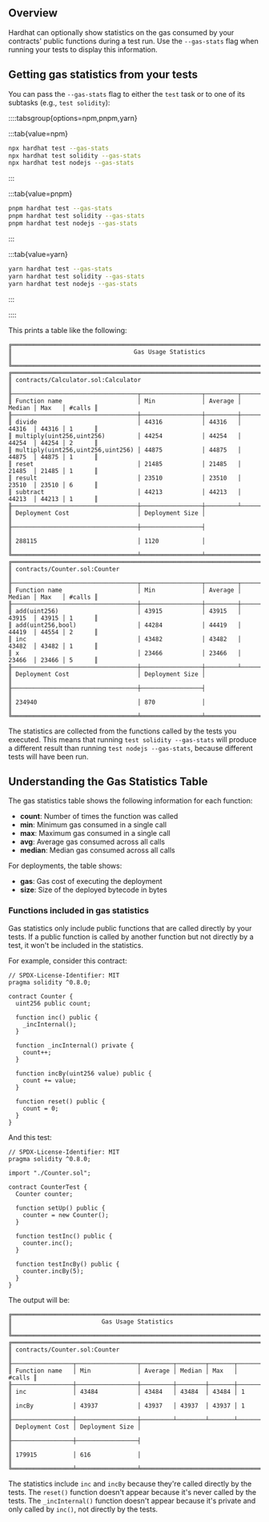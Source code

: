 ## Overview

Hardhat can optionally show statistics on the gas consumed by your contracts' public functions during a test run. Use the `--gas-stats` flag when running your tests to display this information.

## Getting gas statistics from your tests

You can pass the `--gas-stats` flag to either the `test` task or to one of its subtasks (e.g., `test solidity`):

::::tabsgroup{options=npm,pnpm,yarn}

:::tab{value=npm}

```bash
npx hardhat test --gas-stats
npx hardhat test solidity --gas-stats
npx hardhat test nodejs --gas-stats
```

:::

:::tab{value=pnpm}

```bash
pnpm hardhat test --gas-stats
pnpm hardhat test solidity --gas-stats
pnpm hardhat test nodejs --gas-stats
```

:::

:::tab{value=yarn}

```bash
yarn hardhat test --gas-stats
yarn hardhat test solidity --gas-stats
yarn hardhat test nodejs --gas-stats
```

:::

::::

This prints a table like the following:

```
╔═════════════════════════════════════════════════════════════════════════════════════════╗
║                                  Gas Usage Statistics                                   ║
╚═════════════════════════════════════════════════════════════════════════════════════════╝
╔═════════════════════════════════════════════════════════════════════════════════════════╗
║ contracts/Calculator.sol:Calculator                                                     ║
╟───────────────────────────────────┬─────────────────┬─────────┬────────┬───────┬────────╢
║ Function name                     │ Min             │ Average │ Median │ Max   │ #calls ║
╟───────────────────────────────────┼─────────────────┼─────────┼────────┼───────┼────────╢
║ divide                            │ 44316           │ 44316   │ 44316  │ 44316 │ 1      ║
║ multiply(uint256,uint256)         │ 44254           │ 44254   │ 44254  │ 44254 │ 2      ║
║ multiply(uint256,uint256,uint256) │ 44875           │ 44875   │ 44875  │ 44875 │ 1      ║
║ reset                             │ 21485           │ 21485   │ 21485  │ 21485 │ 1      ║
║ result                            │ 23510           │ 23510   │ 23510  │ 23510 │ 6      ║
║ subtract                          │ 44213           │ 44213   │ 44213  │ 44213 │ 1      ║
╟───────────────────────────────────┼─────────────────┼─────────┴────────┴───────┴────────╢
║ Deployment Cost                   │ Deployment Size │                                   ║
╟───────────────────────────────────┼─────────────────┤                                   ║
║ 288115                            │ 1120            │                                   ║
╚═══════════════════════════════════╧═════════════════╧═══════════════════════════════════╝
╔═════════════════════════════════════════════════════════════════════════════════════════╗
║ contracts/Counter.sol:Counter                                                           ║
╟───────────────────────────────────┬─────────────────┬─────────┬────────┬───────┬────────╢
║ Function name                     │ Min             │ Average │ Median │ Max   │ #calls ║
╟───────────────────────────────────┼─────────────────┼─────────┼────────┼───────┼────────╢
║ add(uint256)                      │ 43915           │ 43915   │ 43915  │ 43915 │ 1      ║
║ add(uint256,bool)                 │ 44284           │ 44419   │ 44419  │ 44554 │ 2      ║
║ inc                               │ 43482           │ 43482   │ 43482  │ 43482 │ 1      ║
║ x                                 │ 23466           │ 23466   │ 23466  │ 23466 │ 5      ║
╟───────────────────────────────────┼─────────────────┼─────────┴────────┴───────┴────────╢
║ Deployment Cost                   │ Deployment Size │                                   ║
╟───────────────────────────────────┼─────────────────┤                                   ║
║ 234940                            │ 870             │                                   ║
╚═══════════════════════════════════╧═════════════════╧═══════════════════════════════════╝
```

The statistics are collected from the functions called by the tests you executed. This means that running `test solidity --gas-stats` will produce a different result than running `test nodejs --gas-stats`, because different tests will have been run.

## Understanding the Gas Statistics Table

The gas statistics table shows the following information for each function:

- **count**: Number of times the function was called
- **min**: Minimum gas consumed in a single call
- **max**: Maximum gas consumed in a single call
- **avg**: Average gas consumed across all calls
- **median**: Median gas consumed across all calls

For deployments, the table shows:

- **gas**: Gas cost of executing the deployment
- **size**: Size of the deployed bytecode in bytes

### Functions included in gas statistics

Gas statistics only include public functions that are called directly by your tests. If a public function is called by another function but not directly by a test, it won't be included in the statistics.

For example, consider this contract:

```solidity
// SPDX-License-Identifier: MIT
pragma solidity ^0.8.0;

contract Counter {
  uint256 public count;

  function inc() public {
    _incInternal();
  }

  function _incInternal() private {
    count++;
  }

  function incBy(uint256 value) public {
    count += value;
  }

  function reset() public {
    count = 0;
  }
}

```

And this test:

```solidity
// SPDX-License-Identifier: MIT
pragma solidity ^0.8.0;

import "./Counter.sol";

contract CounterTest {
  Counter counter;

  function setUp() public {
    counter = new Counter();
  }

  function testInc() public {
    counter.inc();
  }

  function testIncBy() public {
    counter.incBy(5);
  }
}
```

The output will be:

```
╔═══════════════════════════════════════════════════════════════════════╗
║                         Gas Usage Statistics                          ║
╚═══════════════════════════════════════════════════════════════════════╝
╔═══════════════════════════════════════════════════════════════════════╗
║ contracts/Counter.sol:Counter                                         ║
╟─────────────────┬─────────────────┬─────────┬────────┬───────┬────────╢
║ Function name   │ Min             │ Average │ Median │ Max   │ #calls ║
╟─────────────────┼─────────────────┼─────────┼────────┼───────┼────────╢
║ inc             │ 43484           │ 43484   │ 43484  │ 43484 │ 1      ║
║ incBy           │ 43937           │ 43937   │ 43937  │ 43937 │ 1      ║
╟─────────────────┼─────────────────┼─────────┴────────┴───────┴────────╢
║ Deployment Cost │ Deployment Size │                                   ║
╟─────────────────┼─────────────────┤                                   ║
║ 179915          │ 616             │                                   ║
╚═════════════════╧═════════════════╧═══════════════════════════════════╝
```

The statistics include `inc` and `incBy` because they're called directly by the tests. The `reset()` function doesn't appear because it's never called by the tests. The `_incInternal()` function doesn't appear because it's private and only called by `inc()`, not directly by the tests.
